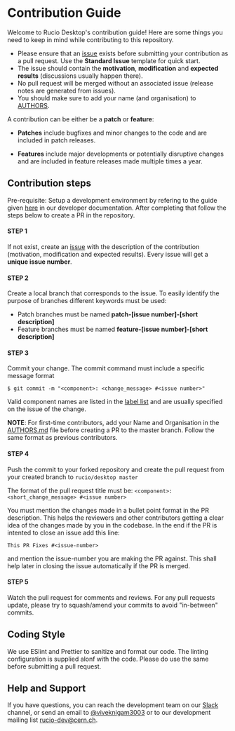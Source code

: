 # Contribution Guide

Welcome to Rucio Desktop's contribution guide!
Here are some things you need to keep in mind while contributing to this repository.

* Please ensure that an [issue](https://github.com/rucio/rucio/issues/new) exists before submitting your contribution as a pull request. Use the __Standard Issue__ template for quick start.
* The issue should contain the __motivation__, __modification__ and __expected results__ (discussions usually happen there).
* No pull request will be merged without an associated issue (release notes are generated from issues).
* You should make sure to add your name (and organisation) to [AUTHORS](AUTHORS.md).

A contribution can be either be a __patch__ or __feature__:

 * __Patches__ include bugfixes and minor changes to the code and are included in patch releases.

 * __Features__ include major developments or potentially disruptive changes and are included in feature releases made multiple times a year.


## Contribution steps

Pre-requisite: Setup a development environment by refering to the guide given [here](https://github.com/rucio/desktop/tree/master/docs/dev#setting-up-a-developement-environment) in our developer documentation. After completing that follow the steps below to create a PR in the repository.

#### STEP 1

If not exist, create an [issue](https://github.com/rucio/rucio/issues/new) with the description of the contribution (motivation, modification and expected results). 
Every issue will get a __unique issue number__.

#### STEP 2

Create a local branch that corresponds to the issue. 
To easily identify the purpose of branches different keywords must be used:

* Patch branches must be named __patch-[issue number]-[short description]__
* Feature branches must be named __feature-[issue number]-[short description]__

#### STEP 3

Commit your change. 
The commit command must include a specific message format

```shell
$ git commit -m "<component>: <change_message> #<issue number>"
```

Valid component names are listed in the [label list](https://github.com/rucio/desktop/labels) and are usually specified on the issue of the change.

__NOTE__: For first-time contributors, add your Name and Organisation in the [AUTHORS.md](AUTHORS.md) file before creating a PR to the master branch. 
Follow the same format as previous contributors.

#### STEP 4

Push the commit to your forked repository and create the pull request from your created branch to `rucio/desktop master` 

The format of the pull request title must be: `<component>: <short_change_message> #<issue number>`

You must mention the changes made in a bullet point format in the PR description. 
This helps the reviewers and other contributors getting a clear idea of the changes made by you in the codebase.
In the end if the PR is intented to close an issue add this line:

`This PR Fixes #<issue-number>`

and mention the issue-number you are making the PR against. 
This shall help later in closing the issue automatically if the PR is merged.

#### STEP 5

Watch the pull request for comments and reviews.
For any pull requests update, please try to squash/amend your commits to avoid "in-between" commits.

## Coding Style

We use ESlint and Prettier to sanitize and format our code. The linting configuration is supplied alonf with the code. Please do use the same before submitting a pull request.

## Help and Support

If you have questions, you can reach the development team on our [Slack](https://rucio.slack.com/) channel, or send an email to [@viveknigam3003](mailto:viveknigam.nigam3@gmail.com) or to our development mailing list [rucio-dev@cern.ch](mailto:rucio-dev@cern.ch).